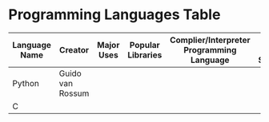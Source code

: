 # Programming Languages Table

| Language Name | Creator | Major Uses | Popular Libraries | Complier/Interpreter Programming Language | Jobs and Salaries |
| ------------- | ------- | ---------- | ----------------- | ----------------------------------------- | ----------------- |
| Python | Guido van Rossum |  | | | |
| C | | | | | |
